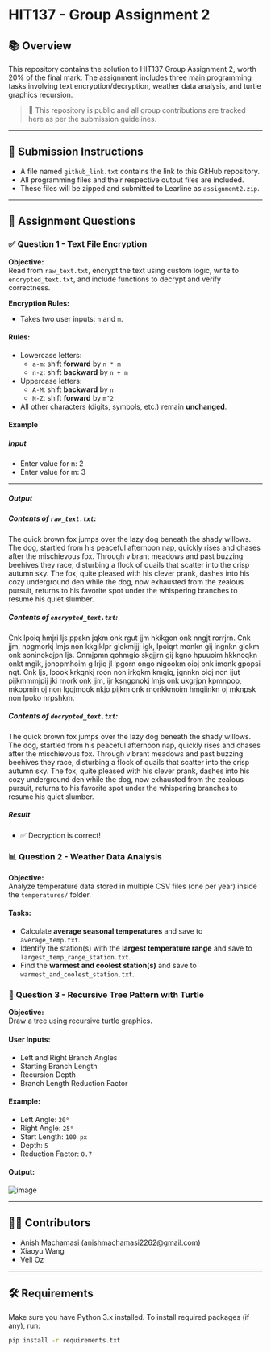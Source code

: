 # HIT137 - Group Assignment 2

## 📚 Overview

This repository contains the solution to HIT137 Group Assignment 2, worth 20% of the final mark. The assignment includes three main programming tasks involving text encryption/decryption, weather data analysis, and turtle graphics recursion.

> 📁 This repository is public and all group contributions are tracked here as per the submission guidelines.

---

## 📌 Submission Instructions

- A file named `github_link.txt` contains the link to this GitHub repository.
- All programming files and their respective output files are included.
- These files will be zipped and submitted to Learline as `assignment2.zip`.

---

## 🧠 Assignment Questions

### ✅ Question 1 - Text File Encryption

**Objective:**  
Read from `raw_text.txt`, encrypt the text using custom logic, write to `encrypted_text.txt`, and include functions to decrypt and verify correctness.

**Encryption Rules:**

- Takes two user inputs: `n` and `m`.

#### Rules:
- Lowercase letters:
  - `a-m`: shift **forward** by `n * m`
  - `n-z`: shift **backward** by `n + m`
- Uppercase letters:
  - `A-M`: shift **backward** by `n`
  - `N-Z`: shift **forward** by `m^2`
- All other characters (digits, symbols, etc.) remain **unchanged**.

#### Example

##### Input
- Enter value for n: 2
- Enter value for m: 3

----

##### Output

##### Contents of `raw_text.txt`:
The quick brown fox jumps over the lazy dog beneath the shady willows. The dog, startled from his peaceful afternoon nap, quickly rises and chases after the mischievous fox. Through vibrant meadows and past buzzing beehives they race, disturbing a flock of quails that scatter into the crisp autumn sky. The fox, quite pleased with his clever prank, dashes into his cozy underground den while the dog, now exhausted from the zealous pursuit, returns to his favorite spot under the whispering branches to resume his quiet slumber.

##### Contents of `encrypted_text.txt`:
Cnk lpoiq hmjri ljs ppskn jqkm onk rgut jjm hkikgon onk nngjt rorrjrn. Cnk jjm, nogmorkj lmjs non kkgiklpr glokmijji igk, lpoiqrt monkn gij ingnkn glokm onk soninokqjpn ljs. Cnmjpmn qohmgio skgjjrn gij kgno hpuuoim hkknoqkn onkt mgik, jonopmhoim g lrjiq jl lpgorn ongo nigookm oioj onk imonk gpopsi nqt. Cnk ljs, lpook krkgnkj roon non irkqkm kmgiq, jgnnkn oioj non ijut pijkmmmjpij jki rnork onk jjm, ijr ksngpnokj lmjs onk ukgrjpn kpmnpoo, mkopmin oj non lgqjmook nkjo pijkm onk rnonkkmoim hmgiinkn oj mknpsk non lpoko nrpshkm.

##### Contents of `decrypted_text.txt`:
The quick brown fox jumps over the lazy dog beneath the shady willows. The dog, startled from his peaceful afternoon nap, quickly rises and chases after the mischievous fox. Through vibrant meadows and past buzzing beehives they race, disturbing a flock of quails that scatter into the crisp autumn sky. The fox, quite pleased with his clever prank, dashes into his cozy underground den while the dog, now exhausted from the zealous pursuit, returns to his favorite spot under the whispering branches to resume his quiet slumber.

##### Result

- ✅ Decryption is correct!


### 📊 Question 2 - Weather Data Analysis

**Objective:**  
Analyze temperature data stored in multiple CSV files (one per year) inside the `temperatures/` folder.

#### Tasks:
- Calculate **average seasonal temperatures** and save to `average_temp.txt`.
- Identify the station(s) with the **largest temperature range** and save to `largest_temp_range_station.txt`.
- Find the **warmest and coolest station(s)** and save to `warmest_and_coolest_station.txt`.

### 🌳 Question 3 - Recursive Tree Pattern with Turtle

**Objective:**  
Draw a tree using recursive turtle graphics.

#### User Inputs:
- Left and Right Branch Angles
- Starting Branch Length
- Recursion Depth
- Branch Length Reduction Factor

#### Example:
- Left Angle: `20°`
- Right Angle: `25°`
- Start Length: `100 px`
- Depth: `5`
- Reduction Factor: `0.7`

#### Output:
![image](https://github.com/user-attachments/assets/0918da16-1dc2-4673-94c7-28ac8811033f)


---

## 👨‍💻 Contributors

- Anish Machamasi (anishmachamasi2262@gmail.com)
- Xiaoyu Wang
- Veli Oz

---

## 🛠️ Requirements

Make sure you have Python 3.x installed. To install required packages (if any), run:

```bash
pip install -r requirements.txt
```
